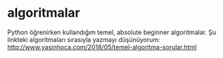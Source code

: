 # algoritmalar
Python öğrenirken kullandığım temel, absolute beginner algoritmalar. Şu linkteki algoritmaları sırasıyla yazmayı düşünüyorum: http://www.yasinhoca.com/2018/05/temel-algoritma-sorular.html

